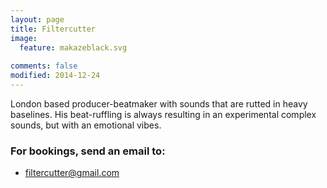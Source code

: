 ```yaml
---
layout: page
title: Filtercutter
image:
  feature: makazeblack.svg
  
comments: false
modified: 2014-12-24
---
```


London based producer-beatmaker with sounds that are rutted in heavy baselines. His beat-ruffling is always resulting in an experimental complex sounds, but with an emotional vibes. 

### For bookings, send an email to:

* filtercutter@gmail.com